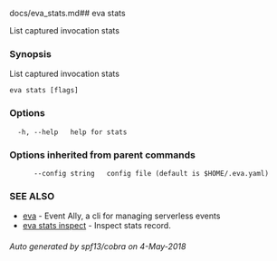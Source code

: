 docs/eva_stats.md## eva stats

List captured invocation stats

### Synopsis

List captured invocation stats

```
eva stats [flags]
```

### Options

```
  -h, --help   help for stats
```

### Options inherited from parent commands

```
      --config string   config file (default is $HOME/.eva.yaml)
```

### SEE ALSO

* [eva](eva.md)	 - Event Ally, a cli for managing serverless events
* [eva stats inspect](eva_stats_inspect.md)	 - Inspect stats record.

###### Auto generated by spf13/cobra on 4-May-2018
